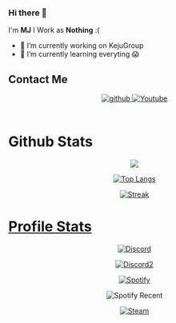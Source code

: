 ### Hi there 👋

I'm **MJ**
I Work as **Nothing** :(

- 🔭 I’m currently working on KejuGroup
- 🌱 I’m currently learning everyting 😱

## Contact Me
<div align="center">
<a href="https://github.com/idMJA" target="_blank">
<img src=https://img.shields.io/badge/github-%2324292e.svg?&style=for-the-badge&logo=github&logoColor=white alt=github style="margin-bottom: 5px;" />
</a>
<a href="https://www.youtube.com/@mj1-" target="_blank">
<img src=https://img.shields.io/badge/Youtube-%2308090A.svg?&style=for-the-badge&logo=Youtube&logoColor=white alt=Youtube style="margin-bottom: 5px;" />
</a> 
</div>

<br/>

# Github Stats
<div align="center">
<p><img src="https://github-readme-stats.vercel.app/api?username=idMJA&show_icons=true&count_private=true&hide_border=true&theme=tokyonight" align="center" /></div></p>


<div align="center">
<p><a href="https://github.com/idMJA"><img src="https://github-readme-stats.vercel.app/api/top-langs/?username=idMJA&hide_border=true&amp;layout=compact&theme=tokyonight" alt="Top Langs" /></p></div>


<div align="center">
<p><img align="center" src="https://streak-stats.demolab.com?user=idMJA&theme=tokyonight&hide_border=true&date_format=j%20M%5B%20Y%5D" alt="Streak" /></p></div>


# Profile Stats
<div align="center">
<p><img align="center" src="https://discord-readme-badge-nine.vercel.app/api?id=885731228874051624" alt="Discord" /></p></div>


<div align="center">
<p><img align="center" src="https://discord-readme-badge-nine.vercel.app/api?id=949074540380688424" alt="Discord2" /></p></div>


<div align="center">
<a href="https://spotify-github-profile.vercel.app/api/view?uid=8116baq16nwq1sab8c5dy3rrx&redirect=true" target="_blank">
<p><img align="center" src="https://spotify-github-profile.vercel.app/api/view?uid=8116baq16nwq1sab8c5dy3rrx&cover_image=true&theme=natemoo-re&show_offline=true&background_color=121212&interchange=false&bar_color=53b14f&bar_color_cover=false" alt="Spotify" /></p></a></div>


<div align="center">
<p><img align="center" src="https://spotify-recently-played-readme.vercel.app/api?user=8116baq16nwq1sab8c5dy3rrx" alt="Spotify Recent" /></p></div>


<div align="center">
<a href="https://steamcommunity.com/id/MJBA" target="_blank">
<p><img align="center" src="https://steam-stat.vercel.app/api?profileName=MJBA" alt="Steam" /></p></a></div>
